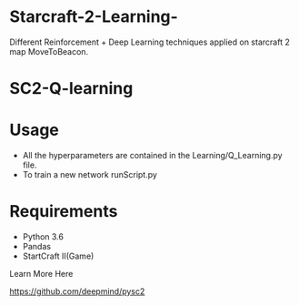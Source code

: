 # Starcraft-2-Learning-
Different Reinforcement + Deep Learning techniques applied on starcraft 2 map MoveToBeacon.


# SC2-Q-learning

# Usage
* All the hyperparameters are contained in the Learning/Q_Learning.py file.
* To train a new network runScript.py


# Requirements
* Python 3.6
* Pandas
* StartCraft II(Game)


Learn More Here

https://github.com/deepmind/pysc2
